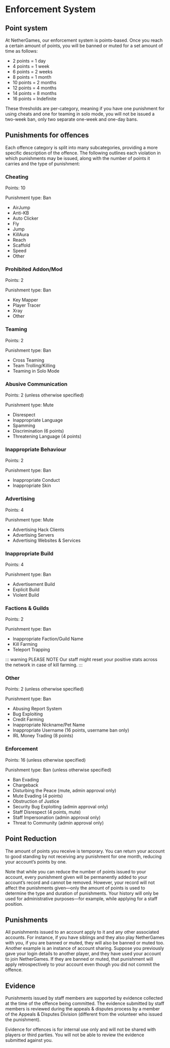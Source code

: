 # Enforcement System

## Point system

At NetherGames, our enforcement system is points-based. Once you reach a certain amount of points, you will be banned or muted for a set amount of time as follows:

* 2 points = 1 day
* 4 points = 1 week
* 6 points = 2 weeks
* 8 points = 1 month
* 10 points = 2 months
* 12 points = 4 months
* 14 points = 8 months
* 16 points = Indefinite

These thresholds are per-category, meaning if you have one punishment for using cheats and one for teaming in solo mode, you will not be issued a two-week ban, only two separate one-week and one-day bans.

## Punishments for offences

Each offence category is split into many subcategories, providing a more specific description of the offence. The following outlines each violation in which punishments may be issued, along with the number of points it carries and the type of punishment:

### Cheating

Points: 10

Punishment type: Ban

* AirJump
* Anti-KB
* Auto Clicker
* Fly
* Jump
* KillAura
* Reach
* Scaffold
* Speed
* Other

### Prohibited Addon/Mod

Points: 2

Punishment type: Ban

* Key Mapper
* Player Tracer
* Xray
* Other

### Teaming

Points: 2

Punishment type: Ban

* Cross Teaming
* Team Trolling/Killing
* Teaming in Solo Mode

### Abusive Communication

Points: 2 (unless otherwise specified)

Punishment type: Mute

* Disrespect
* Inappropriate Language
* Spamming
* Discrimination (6 points)
* Threatening Language (4 points)

### Inappropriate Behaviour

Points: 2

Punishment type: Ban

* Inappropriate Conduct
* Inappropriate Skin

### Advertising

Points: 4

Punishment type: Mute

* Advertising Hack Clients
* Advertising Servers
* Advertising Websites & Services

### Inappropriate Build

Points: 4

Punishment type: Ban

* Advertisement Build
* Explicit Build
* Violent Build

### Factions & Guilds

Points: 2

Punishment type: Ban

* Inappropriate Faction/Guild Name
* Kill Farming
* Teleport Trapping

::: warning PLEASE NOTE
Our staff might reset your positive stats across the network in case of kill farming.
:::

### Other

Points: 2 (unless otherwise specified)

Punishment type: Ban

* Abusing Report System
* Bug Exploiting
* Credit Farming
* Inappropriate Nickname/Pet Name
* Inappropriate Username (16 points, username ban only)
* IRL Money Trading (8 points)

### Enforcement

Points: 16 (unless otherwise specified)

Punishment type: Ban (unless otherwise specified)

* Ban Evading
* Chargeback
* Disturbing the Peace (mute, admin approval only)
* Mute Evading (4 points)
* Obstruction of Justice
* Security Bug Exploiting (admin approval only)
* Staff Disrespect (4 points, mute)
* Staff Impersonation (admin approval only)
* Threat to Community (admin approval only)

## Point Reduction

The amount of points you receive is temporary. You can return your account to good standing by not receiving any punishment for one month, reducing your account’s points by one.

Note that while you can reduce the number of points issued to your account, every punishment given will be permanently added to your account’s record and cannot be removed. However, your record will not affect the punishments given—only the amount of points is used to determine the type and duration of punishments. Your history will only be used for administrative purposes—for example, while applying for a staff position.

## Punishments

All punishments issued to an account apply to it and any other associated accounts. For instance, if you have siblings and they also play NetherGames with you, if you are banned or muted, they will also be banned or muted too. Another example is an instance of account sharing. Suppose you previously gave your login details to another player, and they have used your account to join NetherGames. If they are banned or muted, that punishment will apply retrospectively to your account even though you did not commit the offence.

## Evidence

Punishments issued by staff members are supported by evidence collected at the time of the offence being committed. The evidence submitted by staff members is reviewed during the appeals & disputes process by a member of the Appeals & Disputes Division (different from the volunteer who issued the punishment).

Evidence for offences is for internal use only and will not be shared with players or third parties. You will not be able to review the evidence submitted against you.
